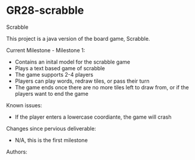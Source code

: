 # GR28-scrabble

Scrabble

This project is a java version of the board game, Scrabble.

Current Milestone - Milestone 1:
  - Contains an inital model for the scrabble game
  - Plays a text based game of scrabble
  - The game supports 2-4 players
  - Players can play words, redraw tiles, or pass their turn
  - The game ends once there are no more tiles left to draw from, or if the players want to end the game
  

Known issues:
  - If the player enters a lowercase coordiante, the game will crash

Changes since pervious deliverable: 
  - N/A, this is the first milestone


Authors:
